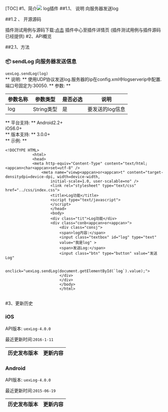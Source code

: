 [TOC]
 #1、简介[![](http://appcan-download.oss-cn-beijing.aliyuncs.com/%E5%85%AC%E6%B5%8B%2Fgf.png)]() 
log插件
##1.1、 说明
向服务器发送log

 
##1.2 、 开源源码

插件测试用例与源码下载:[点击](http://plugin.appcan.cn/details.html?id=178_index) 插件中心至插件详情页 (插件测试用例与插件源码已经提供)
 #2、API概览

 
##2.1、方法

### 📦 			sendLog		向服务器发送信息		

`uexLog.sendLog(log)`					
**			说明:		**
使用UDP协议发送log.服务器的ip在config.xml中logserverip中配置.端口号固定为:30050.
**  			参数:		**

|  参数名称 | 参数类型  | 是否必选  |  说明 |
| ----- | ----- | ----- | ----- |
|  log | String类型 | 是 | 要发送的log信息 |
 
**  			平台支持:		**
Android2.2+					
iOS6.0+					
**  			版本支持:		**
3.0.0+					
**		示例:		**

```
<!DOCTYPE HTML>
            <html>
            <head>
            <meta http-equiv="Content-Type" content="text/html; <appcan>char<appcan>set=utf-8" />
                <meta name="viewp<appcan>or<appcan>t" content="target-densitydpi=device-dpi, width=device-width,
                    initial-scale=1.0, user-scalable=no" />
                    <link rel="stylesheet" type="text/css" href="../css/index.css">
                    <title>Log功能</title>
                    <script type="text/javascript">
                    </script>
                    </head>
                    <body>
                    <div class="tit">Log功能</div>
                    <div class="conb<appcan>or<appcan>">
                        <div class="consj">
                        <span>log内容:</span>
                        <input class="textbox" id="log" type="text"
                        value="我是log" >
                        <span>发送Log:</span>
                        <input class="btn" type="button" value="发送Log"
                        
                        onclick="uexLog.sendLog(document.getElementById(`log`).value);">
                        </div>
                        </div>
                        </body>
                        </html>
                    
```
#3、更新历史

### iOS

API版本: `uexLog-4.0.0`

最近更新时间:`2016-1-11`

| 历史发布版本 | 更新内容 |
| ----- | ----- |

### Android

API版本: `uexLog-4.0.0`

最近更新时间:`2015-06-19`

| 历史发布版本 | 更新内容 |
| ----- | ----- |
